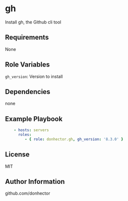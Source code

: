 gh
=========

Install gh, the Github cli tool

Requirements
------------

None

Role Variables
--------------

`gh_version`: Version to install

Dependencies
------------

none

Example Playbook
----------------

```yaml
    - hosts: servers
      roles:
         - { role: donhector.gh, gh_version: '8.3.0' }
```

License
-------

MIT

Author Information
------------------

github.com/donhector
